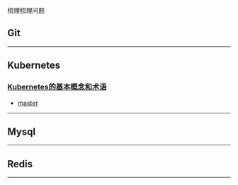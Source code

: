 梳理梳理问题

## Git

-------

## Kubernetes
### [Kubernetes的基本概念和术语](/Kubernetes)
* [master](/Kubernetes#master)

-------

## Mysql

-------

## Redis

-------




